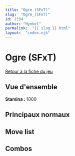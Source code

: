 ```yaml
---
title: "Ogre (SFxT)"
slug:  "Ogre_(SFxT)"
id: 2194
author: "Hynkel"
permalink:  "{{ slug }}.html"
layout:  "index.njk"
---
```


# Ogre (SFxT)

[Retour à la fiche du jeu](Street_Fighter_x_Tekken "wikilink")

## Vue d'ensemble

**Stamina :** 1000

## Principaux normaux

## Move list

## Combos
